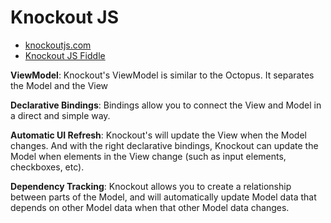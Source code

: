 # Knockout JS

 - [knockoutjs.com](http://knockoutjs.com/)
 - [Knockout JS Fiddle](http://jsfiddle.net/rniemeyer/3Lqsx/)

**ViewModel**: Knockout's ViewModel is similar to the Octopus. It separates the Model and the View

**Declarative Bindings**: Bindings allow you to connect the View and Model in a direct and simple way.

**Automatic UI Refresh**: Knockout's will update the View when the Model changes. And with the right declarative bindings, Knockout can update the Model when elements in the View change (such as input elements, checkboxes, etc).

**Dependency Tracking**: Knockout allows you to create a relationship between parts of the Model, and will automatically update Model data that depends on other Model data when that other Model data changes.